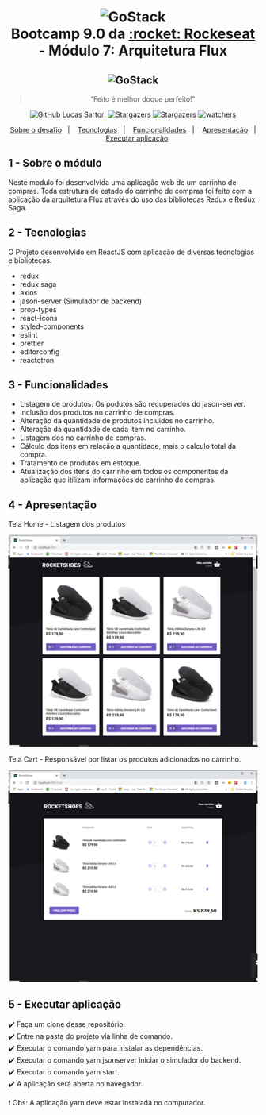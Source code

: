 <h1 align="center" >
  <img alt="GoStack" src="https://rocketseat-cdn.s3-sa-east-1.amazonaws.com/bootcamp-header.png" width="100px" /> <br />
  Bootcamp 9.0 da <a text-decoration="none" href="https://rocketseat.com.br">:rocket: Rockeseat</a> - Módulo 7: Arquitetura Flux
</h1>
<h2 align="center">
    <img alt="GoStack" src="https://facebook.github.io/react-native/img/header_logo.svg" width="120px" />
</h2>

<blockquote align="center">“Feito é melhor doque perfeito!"</blockquote>

<p align="center">
  <a href="https://github.com/lucasssartori?tab=followers">
    <img alt="GitHub Lucas Sartori" src="https://img.shields.io/github/followers/lucasssartori?style=social">
  </a>

  <a href="https://github.com/lucasssartori/bootcampmodulo07/stargazers">
    <img alt="Stargazers" src="https://img.shields.io/github/stars/lucasssartori/bootcampmodulo07?style=social">
  </a>
  <a href="https://github.com/lucasssartori/bootcampmodulo07/forks/">
    <img alt="Stargazers" src="https://img.shields.io/github/forks/lucasssartori/bootcampmodulo07?style=social">
  </a>

  <a href="https://github.com/lucasssartori/bootcampmodulo07/watchers">
    <img alt="watchers" src="https://img.shields.io/github/watchers/lucasssartori/bootcampmodulo07?style=social">
  </a>
</p>

<p align="center">
  <a href="#1---sobre-o-módulo">Sobre o desafio</a>&nbsp;&nbsp;&nbsp;|&nbsp;&nbsp;&nbsp;
  <a href="#2---tecnologias">Tecnologias</a>&nbsp;&nbsp;&nbsp;|&nbsp;&nbsp;&nbsp;
  <a href="#3---funcionalidades">Funcionalidades</a>&nbsp;&nbsp;&nbsp;|&nbsp;&nbsp;&nbsp;
  <a href="#4---apresentação">Apresentação</a>&nbsp;&nbsp;&nbsp;|&nbsp;&nbsp;&nbsp;
  <a href="#5---executar-aplicação">Executar aplicação</a>
</p>

## 1 - Sobre o módulo

Neste modulo foi desenvolvida uma aplicação web de um carrinho de compras. Toda estrutura de estado do carrinho de compras foi feito com a aplicação da arquitetura Flux através do uso das bibliotecas Redux e Redux Saga.

## 2 - Tecnologias

O Projeto desenvolvido em ReactJS com aplicação de diversas tecnologias e bibliotecas.

  - redux
  - redux saga
  - axios
  - jason-server (Simulador de backend)
  - prop-types
  - react-icons
  - styled-components
  - eslint
  - prettier
  - editorconfig
  - reactotron

## 3 - Funcionalidades

  - Listagem de produtos. Os podutos são recuperados do jason-server.
  - Inclusão dos produtos no carrinho de compras.
  - Alteração da quantidade de produtos incluidos no carrinho.
  - Alteração da quantidade de cada item no carrinho.
  - Listagem dos no carrinho de compras.
  - Cálculo dos itens em relação a quantidade, mais o calculo total da compra.
  - Tratamento de produtos em estoque.
  - Atualização dos itens do carrinho em todos os componentes da aplicação que itilizam informações do carrinho de compras.

## 4 - Apresentação

<p> Tela Home - Listagem dos produtos </p>
<img alt="Tela Main" src="./imagens/tela1.png" />
<p> Tela Cart - Responsável por listar os produtos adicionados no carrinho. </p>
<img alt="Tela Main" src="./imagens/tela2.png" />

## 5 - Executar aplicação

:heavy_check_mark: Faça um clone desse repositório. <br />
:heavy_check_mark: Entre na pasta do projeto via linha de comando. <br />
:heavy_check_mark: Executar o comando yarn para instalar as dependências. <br />
:heavy_check_mark: Executar o comando yarn jsonserver iniciar o simulador do backend. <br />
:heavy_check_mark: Executar o comando yarn start. <br />
:heavy_check_mark: A aplicação será aberta no navegador. <br />

:heavy_exclamation_mark: Obs: A aplicação yarn deve estar instalada no computador.

